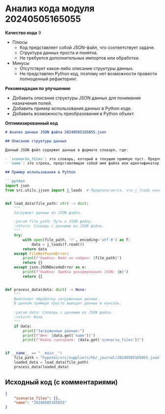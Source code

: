 # Анализ кода модуля 20240505165055

**Качество кода**
9
- Плюсы
    - Код представляет собой JSON-файл, что соответствует задаче.
    - Структура данных проста и понятна.
    - Не требуется дополнительных импортов или обработки.
- Минусы
    - Отсутствует какое-либо описание структуры данных.
    - Не представлен Python код, поэтому нет возможности провести полноценный рефакторинг.

**Рекомендации по улучшению**
- Добавить описание структуры JSON данных для понимания назначения полей.
- Добавить пример использования данных в Python коде.
- Добавить возможность преобразования в Python объект.

**Оптимизированный код**

```markdown
# Анализ данных JSON файла 20240505165055.json

## Описание структуры данных

Данный JSON файл содержит данные в формате словаря, где:

- `scenario_files`: это словарь, который в текущем примере пуст. Предположительно, он может содержать файлы сценариев.
- `name`: это строка, представляющая собой имя файла или идентификатор данных.

## Пример использования в Python

```python
import json
from src.utils.jjson import j_loads  # Предполагается, что j_loads находится в src.utils.jjson


def load_data(file_path: str) -> dict:
    """
    Загружает данные из JSON файла.

    :param file_path: Путь к JSON файлу.
    :return: Словарь с данными из JSON файла.
    """
    try:
        with open(file_path, 'r', encoding='utf-8') as f:
            data = j_loads(f.read())
        return data
    except FileNotFoundError:
        print(f"Ошибка: Файл не найден: {file_path}")
        return {}
    except json.JSONDecodeError as e:
        print(f"Ошибка: Ошибка декодирования JSON: {e}")
        return {}


def process_data(data: dict) -> None:
    """
    Выполняет обработку загруженных данных.
    В данном примере просто выводит данные в консоль.
    
    :param data: Словарь с данными из JSON файла.
    :return: None
    """
    if data:
        print("Загруженные данные:")
        print(f"Имя: {data.get('name')}")
        print(f"Файлы сценариев: {data.get('scenario_files')}")


if __name__ == "__main__":
    file_path = "hypotez/src/suppliers/hb/_journal/20240505165055.json"  # Путь к файлу
    loaded_data = load_data(file_path)
    process_data(loaded_data)

```

## Исходный код (с комментариями)

```json
{
    "scenario_files": {},
    "name": "20240505165055"
}
```
